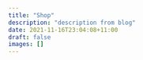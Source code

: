 ```yaml
---
title: "Shop"
description: "description from blog"
date: 2021-11-16T23:04:08+11:00
draft: false
images: []
---
```

